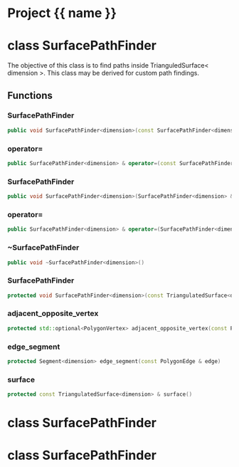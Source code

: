 <script setup>
import {useRoute} from 'vitepress'
const {path} = useRoute()
const tokens = path.split('/')
const words = tokens[2].split('-');
for (let i = 0; i < words.length; i++) {
    words[i] = words[i].charAt(0).toUpperCase() + words[i].slice(1);
    words[i] = words[i].replace('geode', 'Geode')
}
const name = words.join('-');
</script>
# Project {{ name }}

# class SurfacePathFinder


 The objective of this class is to find paths inside TrianguledSurface< dimension >. This class may be derived for custom path findings.



## Functions

### SurfacePathFinder

```cpp
public void SurfacePathFinder<dimension>(const SurfacePathFinder<dimension> & )
```


### operator=

```cpp
public SurfacePathFinder<dimension> & operator=(const SurfacePathFinder<dimension> & )
```


### SurfacePathFinder

```cpp
public void SurfacePathFinder<dimension>(SurfacePathFinder<dimension> && )
```


### operator=

```cpp
public SurfacePathFinder<dimension> & operator=(SurfacePathFinder<dimension> && )
```


### ~SurfacePathFinder

```cpp
public void ~SurfacePathFinder<dimension>()
```


### SurfacePathFinder

```cpp
protected void SurfacePathFinder<dimension>(const TriangulatedSurface<dimension> & surface)
```


### adjacent_opposite_vertex

```cpp
protected std::optional<PolygonVertex> adjacent_opposite_vertex(const PolygonEdge & edge)
```


### edge_segment

```cpp
protected Segment<dimension> edge_segment(const PolygonEdge & edge)
```


### surface

```cpp
protected const TriangulatedSurface<dimension> & surface()
```




# class SurfacePathFinder


# class SurfacePathFinder


